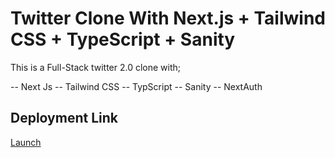 # Twitter Clone With Next.js + Tailwind CSS + TypeScript + Sanity

This is a Full-Stack twitter 2.0 clone with;

-- Next Js
-- Tailwind CSS
-- TypScript
-- Sanity
-- NextAuth

## Deployment Link

[Launch](https://vercel.com?utm_source=github&utm_medium=readme&utm_campaign=next-example)
